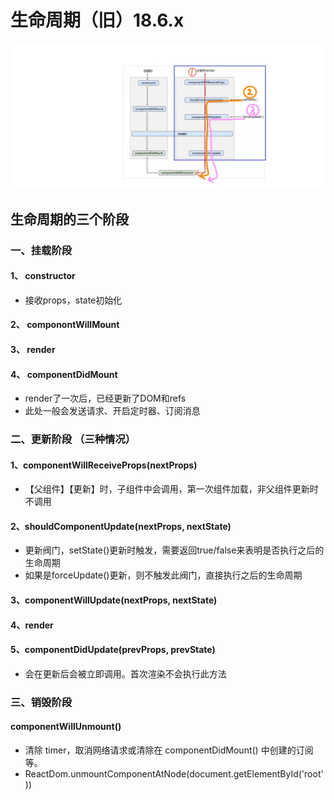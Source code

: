 # 生命周期（旧）18.6.x
![avatar](../imgs/react-life-old2.png)

## 生命周期的三个阶段

### 一、挂载阶段

#### 1、 constructor
- 接收props，state初始化
  
#### 2、 componontWillMount
#### 3、 render
#### 4、 componentDidMount
- render了一次后，已经更新了DOM和refs
- 此处一般会发送请求、开启定时器、订阅消息

### 二、更新阶段 （三种情况）

#### 1、componentWillReceiveProps(nextProps)
- 【父组件】【更新】时，子组件中会调用，第一次组件加载，非父组件更新时不调用

#### 2、shouldComponentUpdate(nextProps, nextState)
- 更新阀门，setState()更新时触发，需要返回true/false来表明是否执行之后的生命周期
- 如果是forceUpdate()更新，则不触发此阀门，直接执行之后的生命周期
  
#### 3、componentWillUpdate(nextProps, nextState)
#### 4、render
#### 5、componentDidUpdate(prevProps, prevState)
- 会在更新后会被立即调用。首次渲染不会执行此方法

### 三、销毁阶段
#### componentWillUnmount()
- 清除 timer，取消网络请求或清除在 componentDidMount() 中创建的订阅等。
- ReactDom.unmountComponentAtNode(document.getElementById('root'))